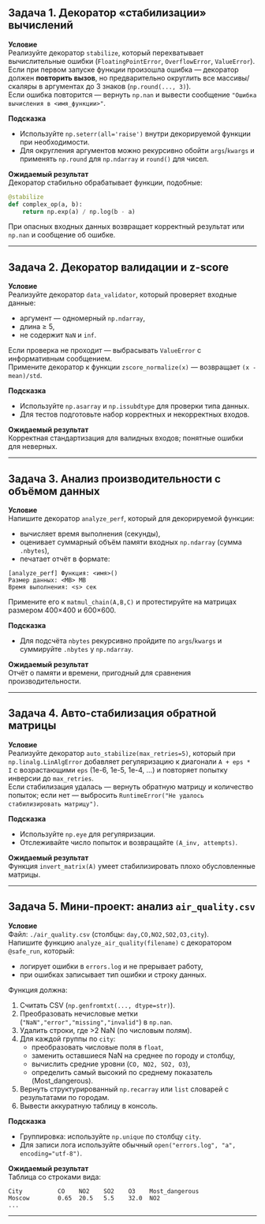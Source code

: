 ## Задача 1. Декоратор «стабилизации» вычислений

**Условие**  
Реализуйте декоратор `stabilize`, который перехватывает вычислительные ошибки (`FloatingPointError`, `OverflowError`, `ValueError`).  
Если при первом запуске функции произошла ошибка — декоратор должен **повторить вызов**, но предварительно округлить все массивы/скаляры в аргументах до 3 знаков (`np.round(..., 3)`).  
Если ошибка повторится — вернуть `np.nan` и вывести сообщение `"Ошибка вычисления в <имя_функции>"`.

**Подсказка**  
- Используйте `np.seterr(all='raise')` внутри декорируемой функции при необходимости.  
- Для округления аргументов можно рекурсивно обойти `args`/`kwargs` и применять `np.round` для `np.ndarray` и `round()` для чисел.


**Ожидаемый результат**  
Декоратор стабильно обрабатывает функции, подобные:
```python
@stabilize
def complex_op(a, b):
    return np.exp(a) / np.log(b - a)
```
При опасных входных данных возвращает корректный результат или `np.nan` и сообщение об ошибке.

---

## Задача 2. Декоратор валидации и z-score

**Условие**  
Реализуйте декоратор `data_validator`, который проверяет входные данные:
- аргумент — одномерный `np.ndarray`,
- длина ≥ 5,
- не содержит `NaN` и `inf`.

Если проверка не проходит — выбрасывать `ValueError` с информативным сообщением.  
Примените декоратор к функции `zscore_normalize(x)` — возвращает `(x - mean)/std`.

**Подсказка**  
- Используйте `np.asarray` и `np.issubdtype` для проверки типа данных.  
- Для тестов подготовьте набор корректных и некорректных входов.


**Ожидаемый результат**  
Корректная стандартизация для валидных входов; понятные ошибки для неверных.

---

## Задача 3. Анализ производительности с объёмом данных

**Условие**  
Напишите декоратор `analyze_perf`, который для декорируемой функции:
- вычисляет время выполнения (секунды),
- оценивает суммарный объём памяти входных `np.ndarray` (сумма `.nbytes`),
- печатает отчёт в формате:
```
[analyze_perf] Функция: <имя>()
Размер данных: <MB> MB
Время выполнения: <s> сек
```
Примените его к `matmul_chain(A,B,C)` и протестируйте на матрицах размером 400×400 и 600×600.

**Подсказка**  
- Для подсчёта `nbytes` рекурсивно пройдите по `args`/`kwargs` и суммируйте `.nbytes` у `np.ndarray`.


**Ожидаемый результат**  
Отчёт о памяти и времени, пригодный для сравнения производительности.

---

## Задача 4. Авто-стабилизация обратной матрицы

**Условие**  
Реализуйте декоратор `auto_stabilize(max_retries=5)`, который при `np.linalg.LinAlgError` добавляет регуляризацию к диагонали `A + eps * I` с возрастающими `eps` (1e-6, 1e-5, 1e-4, ...) и повторяет попытку инверсии до `max_retries`.  
Если стабилизация удалась — вернуть обратную матрицу и количество попыток; если нет — выбросить `RuntimeError("Не удалось стабилизировать матрицу")`.

**Подсказка**  
- Используйте `np.eye` для регуляризации.  
- Отслеживайте число попыток и возвращайте `(A_inv, attempts)`.


**Ожидаемый результат**  
Функция `invert_matrix(A)` умеет стабилизировать плохо обусловленные матрицы.

---

## Задача 5. Мини-проект: анализ `air_quality.csv`

**Условие**  
Файл: `./air_quality.csv` (столбцы: `day,CO,NO2,SO2,O3,city`).  
Напишите функцию `analyze_air_quality(filename)` с декоратором `@safe_run`, который:
- логирует ошибки в `errors.log` и не прерывает работу,
- при ошибках записывает тип ошибки и строку данных.

Функция должна:
1. Считать CSV (`np.genfromtxt(..., dtype=str)`).
2. Преобразовать нечисловые метки (`"NaN","error","missing","invalid"`) в `np.nan`.
3. Удалить строки, где >2 NaN (по числовым полям).
4. Для каждой группы по `city`:
   - преобразовать числовые поля в `float`,
   - заменить оставшиеся NaN на среднее по городу и столбцу,
   - вычислить средние уровни (`CO, NO2, SO2, O3`),
   - определить самый высокий по среднему показатель (Most_dangerous).
5. Вернуть структурированный `np.recarray` или `list` словарей с результатами по городам.
6. Вывести аккуратную таблицу в консоль.

**Подсказка**  
- Группировка: используйте `np.unique` по столбцу `city`.  
- Для записи лога используйте обычный `open("errors.log", "a", encoding="utf-8")`.


**Ожидаемый результат**  
Таблица со строками вида:
```
City          CO    NO2    SO2    O3    Most_dangerous
Moscow        0.65  20.5   5.5    32.0  NO2
...
```

---
